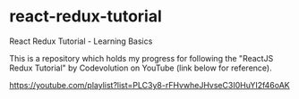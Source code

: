 # react-redux-tutorial
React Redux Tutorial - Learning Basics

This is a repository which holds my progress for following the "ReactJS Redux Tutorial" by Codevolution on YouTube (link below for reference).

https://youtube.com/playlist?list=PLC3y8-rFHvwheJHvseC3I0HuYI2f46oAK
